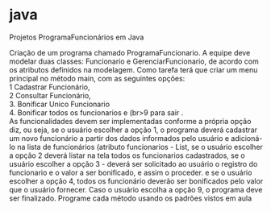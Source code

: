 # java
Projetos ProgramaFuncionários em Java

Criação de um programa chamado ProgramaFuncionario. A equipe deve modelar duas classes: Funcionario e GerenciarFuncionario, de acordo com os atributos definidos na modelagem. Como tarefa terá que criar um menu principal no método main, com as seguintes opções: <br>1 Cadastrar Funcionário, <br>2 Consultar Funcionário, <br>3. Bonificar Unico Funcionario <br>4. Bonificar todos os funcionarios e (br>9 para sair . <br>As funcionalidades devem ser implementadas conforme a própria opção diz, ou seja, se o usuário escolher a opção 1, o programa deverá cadastrar um novo funcionário a partir dos dados informados pelo usuário e adicioná-lo na lista de funcionários (atributo funcionarios - List<Funcionario>, se o usuário escolher a opção 2 deverá listar na tela todos os funcionarios cadastrados, se o usuário escolher a opção 3 - deverá ser solicitado ao usuário o registro do funcionario e o valor a ser bonificado, e assim o proceder. e se o usuário escolher a opção 4, todos os funcionário deverão ser bonificados pelo valor que o usuário fornecer. Caso o usuário escolha a opção 9, o programa deve ser finalizado. Programe cada método usando os padrões vistos em aula

